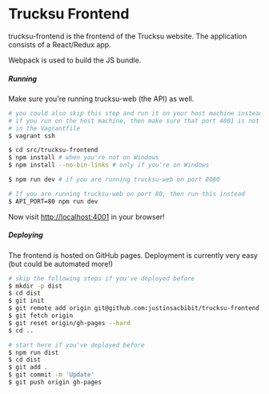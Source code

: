 # Trucksu Frontend

trucksu-frontend is the frontend of the Trucksu website. The application consists of a React/Redux app.

Webpack is used to build the JS bundle.

##### Running

Make sure you're running trucksu-web (the API) as well.

```sh
# you could also skip this step and run it on your host machine instead.
# if you run on the host machine, then make sure that port 4001 is not forwarded
# in the Vagrantfile
$ vagrant ssh

$ cd src/trucksu-frontend
$ npm install # when you're not on Windows
$ npm install --no-bin-links # only if you're on Windows

$ npm run dev # if you are running trucksu-web on port 8080

# If you are running trucksu-web on port 80, then run this instead
$ API_PORT=80 npm run dev
```

Now visit [http://localhost:4001](http://localhost:4001) in your browser!

##### Deploying

The frontend is hosted on GitHub pages. Deployment is currently very easy (but could be automated more!)

```sh
# skip the following steps if you've deployed before
$ mkdir -p dist
$ cd dist
$ git init
$ git remote add origin git@github.com:justinsacbibit/trucksu-frontend.git # or use the https url
$ git fetch origin
$ git reset origin/gh-pages --hard
$ cd ..

# start here if you've deployed before
$ npm run dist
$ cd dist
$ git add .
$ git commit -m 'Update'
$ git push origin gh-pages
```

